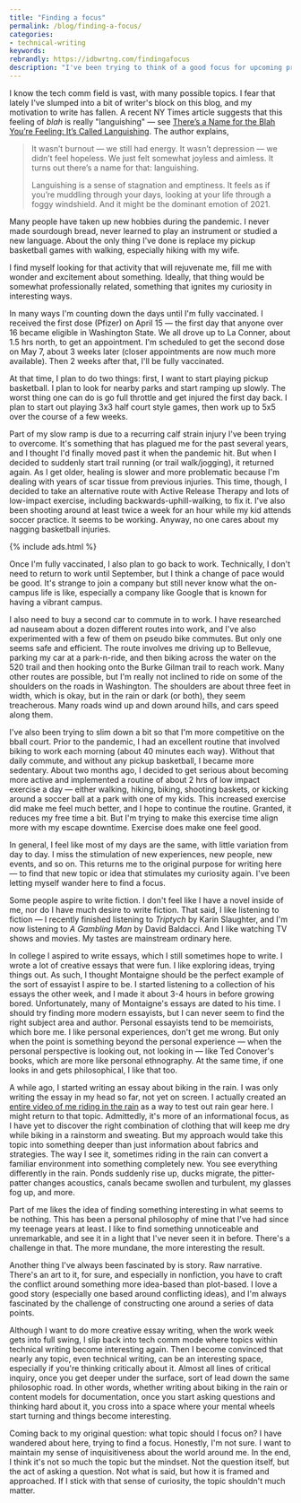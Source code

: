 ```yaml
---
title: "Finding a focus"
permalink: /blog/finding-a-focus/
categories:
- technical-writing
keywords:
rebrandly: https://idbwrtng.com/findingafocus
description: "I've been trying to think of a good focus for upcoming presentations and my blog lately, but I'm unsure about topics. I've focused on many topics in the past: trends, API documentation, docs-as-code tools, and before this, other areas such as blogging, podcasting, quick reference guides, value arguments, visuals, user-centered docs, and more. Ideally, I'd like to turn over a new leaf with some engaging topic that I've never explored before, but I'm not sure what that would be."
---
```


I know the tech comm field is vast, with many possible topics. I fear that lately I've slumped into a bit of writer's block on this blog, and my motivation to write has fallen. A recent NY Times article suggests that this feeling of *blah* is really "languishing" &mdash; see [There’s a Name for the Blah You’re Feeling: It’s Called Languishing](https://www.nytimes.com/2021/04/19/well/mind/covid-mental-health-languishing.html). The author explains,

> It wasn’t burnout — we still had energy. It wasn’t depression — we didn’t feel hopeless. We just felt somewhat joyless and aimless. It turns out there’s a name for that: languishing.
>
> Languishing is a sense of stagnation and emptiness. It feels as if you’re muddling through your days, looking at your life through a foggy windshield. And it might be the dominant emotion of 2021.

Many people have taken up new hobbies during the pandemic. I never made sourdough bread, never learned to play an instrument or studied a new language. About the only thing I've done is replace my pickup basketball games with walking, especially hiking with my wife.

I find myself looking for that activity that will rejuvenate me, fill me with wonder and excitement about something. Ideally, that thing would be somewhat professionally related, something that ignites my curiosity in interesting ways.

In many ways I'm counting down the days until I'm fully vaccinated. I received the first dose (Pfizer) on April 15 &mdash; the first day that anyone over 16 became eligible in Washington State. We all drove up to La Conner, about 1.5 hrs north, to get an appointment. I'm scheduled to get the second dose on May 7, about 3 weeks later (closer appointments are now much more available). Then 2 weeks after that, I'll be fully vaccinated.

At that time, I plan to do two things: first, I want to start playing pickup basketball. I plan to look for nearby parks and start ramping up slowly. The worst thing one can do is go full throttle and get injured  the first day back. I plan to start out playing 3x3 half court style games, then work up to 5x5 over the course of a few weeks.

Part of my slow ramp is due to a recurring calf strain injury I've been trying to overcome. It's something that has plagued me for the past several years, and I thought I'd finally moved past it when the pandemic hit. But when I decided to suddenly start trail running (or trail walk/jogging), it returned again. As I get older, healing is slower and more problematic because I'm dealing with years of scar tissue from previous injuries. This time, though, I decided to take an alternative route   with Active Release Therapy and lots of low-impact exercise, including backwards-uphill-walking, to fix it. I've also been shooting around at least twice a week for an hour while my kid attends soccer practice. It seems to be working. Anyway, no one cares about my nagging basketball injuries.

{% include ads.html %}

Once I'm fully vaccinated, I also plan to go back to work. Technically, I don't need to return to work until September, but I think a change of pace would be good. It's strange to join a company but still never know what the on-campus life is like, especially a company like Google that is known for having a vibrant campus.

I also need to buy a second car to commute in to work. I have researched ad nauseam about a dozen different routes into work, and I've also experimented with a few of them on pseudo bike commutes. But only one seems safe and efficient. The route involves me driving up to Bellevue, parking my car at a park-n-ride, and then biking across the water on the 520 trail and then hooking onto the Burke Gilman trail to reach work. Many other routes are possible, but I'm really not inclined to ride on some of the shoulders on the roads in Washington. The shoulders are about three feet in width, which is okay, but in the rain or dark (or both), they seem treacherous. Many roads wind up and down around hills, and cars speed along them.

I've also been trying to slim down a bit so that I'm more competitive on the bball court. Prior to the pandemic, I had an excellent routine that involved biking to work each morning (about 40 minutes each way). Without that daily commute, and without any pickup basketball, I became more sedentary. About two months ago, I decided to get serious about becoming more active and implemented a routine of about 2 hrs of low impact exercise a day &mdash; either walking, hiking, biking, shooting baskets, or kicking around a soccer ball at a park with one of my kids. This increased exercise did make me feel much better, and I hope to continue the routine. Granted, it reduces my free time a bit. But I'm trying to make this exercise time align more with my escape downtime. Exercise does make one feel good.

In general, I feel like most of my days are the same, with little variation from day to day. I miss the stimulation of new experiences, new people, new events, and so on. This returns me to the original purpose for writing here &mdash; to find that new topic or idea that stimulates my curiosity again. I've been letting myself wander here to find a focus.

Some people aspire to write fiction. I don't feel like I have a novel inside of me, nor do I have much desire to write fiction. That said, I like listening to fiction &mdash; I recently finished listening to *Triptych* by Karin Slaughter, and I'm now listening to *A Gambling Man* by David Baldacci. And I like watching TV shows and movies. My tastes are mainstream ordinary here.

In college I aspired to write essays, which I still sometimes hope to write. I wrote a lot of creative essays that were fun. I like exploring ideas, trying things out. As such, I thought Montaigne should be the perfect example of the sort of essayist I aspire to be. I started listening to a collection of his essays the other week, and I made it about 3-4 hours in before growing bored. Unfortunately, many of Montaigne's essays are dated to his time. I should try finding more modern essayists, but I can never seem to find the right subject area and author. Personal essayists tend to be memoirists, which bore me. I like personal experiences, don't get me wrong. But only when the point is something beyond the personal experience &mdash; when the personal perspective is looking out, not looking in &mdash; like Ted Conover's books, which are more like personal ethnography. At the same time, if one looks in and gets philosophical, I like that too.

A while ago, I started writing an essay about biking in the rain. I was only writing the essay in my head so far, not yet on screen. I actually created an [entire video of me riding in the rain](https://www.youtube.com/watch?v=uSNQrPAd-bg&t=1s) as a way to test out rain gear here. I might return to that topic. Admittedly, it's more of an informational focus, as I have yet to discover the right combination of clothing that will keep me dry while biking in a rainstorm and sweating. But my approach would take this topic into something deeper than just information about fabrics and strategies. The way I see it, sometimes riding in the rain can convert a familiar environment into something completely new. You see everything differently in the rain. Ponds suddenly rise up, ducks migrate, the pitter-patter changes acoustics, canals became swollen and turbulent, my glasses fog up, and more.

Part of me likes the idea of finding something interesting in what seems to be nothing. This has been a personal philosophy of mine that I've had since my teenage years at least. I like to find something unnoticeable and unremarkable, and see it in a light that I've never seen it in before. There's a challenge in that. The more mundane, the more interesting the result.

Another thing I've always been fascinated by is story. Raw narrative. There's an art to it, for sure, and especially in nonfiction, you have to craft the conflict around something more idea-based than plot-based. I love a good story (especially one based around conflicting ideas), and I'm always fascinated by the challenge of constructing one around a series of data points.

Although I want to do more creative essay writing, when the work week gets into full swing, I slip back into tech comm mode where topics within technical writing become interesting again. Then I become convinced that nearly any topic, even technical writing, can be an interesting space, especially if you're thinking critically about it. Almost all lines of critical inquiry, once you get deeper under the surface, sort of lead down the same philosophic road. In other words, whether writing about biking in the rain or content models for documentation, once you start asking questions and thinking hard about it, you cross into a space where your mental wheels start turning and things become interesting.

Coming back to my original question: what topic should I focus on? I have wandered about here, trying to find a focus. Honestly, I'm not sure. I want to maintain my sense of inquisitiveness about the world around me. In the end, I think it's not so much the topic but the mindset. Not the question itself, but the act of asking a question. Not what is said, but how it is framed and approached. If I stick with that sense of curiosity, the topic shouldn't much matter.

